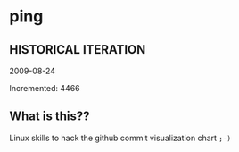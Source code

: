 # ping

## HISTORICAL ITERATION
2009-08-24

Incremented: 4466

## What is this?? 
Linux skills to hack the github commit visualization chart `;-)`
